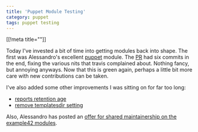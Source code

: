 ```yaml
---
title: 'Puppet Module Testing'
category: puppet
tags: puppet testing
---
```


[[!meta title=""]]

Today I've invested a bit of time into getting modules back into shape. The
first was Alessandro's excellent
[puppet](https://github.com/example42/puppet-puppet) module. The
[PR](https://github.com/example42/puppet-puppet/pull/100) had six commits in
the end, fixing the various nits that travis complained about. Nothing fancy,
but annoying anyways. Now that this is green again, perhaps a little bit more
care with new contributions can be taken.

I've also added some other improvements I was sitting on for far too long:

  * [reports retention age](https://github.com/example42/puppet-puppet/pull/85)
  * [remove templatesdir setting](https://github.com/example42/puppet-puppet/pull/101)

Also, Alessandro has posted an [offer for shared maintainership on the example42 modules](http://us6.campaign-archive1.com/?u=17ca4725b2de64ee6f30c4e1d&id=a88e9949b9&e).

